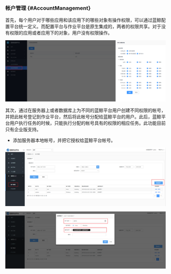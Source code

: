 ### 帐户管理 {#AccountManagement}

首先，每个用户对于哪些应用和该应用下的哪些对象有操作权限，可以通过蓝鲸配置平台统一定义。而配置平台与作业平台是原生集成的，两者的权限共享。对于没有权限的应用或者应用下的对象，用户没有权限操作。

![系统权限管理](../assets/系统权限管理.png)

其次，通过在服务器上或者数据库上为不同的蓝鲸平台用户创建不同权限的帐号，并把此帐号登记到作业平台，然后将此帐号分配给蓝鲸平台的用户。此后，蓝鲸平台用户执行任务的时候，只能执行分配的帐号具有的权限的相应任务。此功能目前只有企业版支持。

- 添加服务器本地帐号，并把它授权给蓝鲸平台帐号。

![添加用户](../assets/添加用户.png)

![新增用户2](../assets/新增用户2.png)


